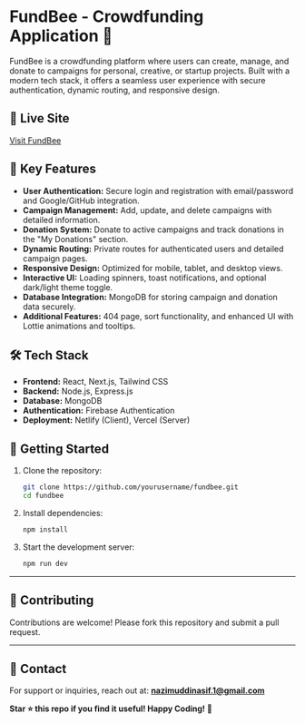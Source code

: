 # FundBee - Crowdfunding Application 🌟

FundBee is a crowdfunding platform where users can create, manage, and donate to campaigns for personal, creative, or startup projects. Built with a modern tech stack, it offers a seamless user experience with secure authentication, dynamic routing, and responsive design.

## 🔗 Live Site
[Visit FundBee](https://keen-panda-9c2dd8.netlify.app/)

## 🚀 Key Features
- **User Authentication:** Secure login and registration with email/password and Google/GitHub integration.
- **Campaign Management:** Add, update, and delete campaigns with detailed information.
- **Donation System:** Donate to active campaigns and track donations in the "My Donations" section.
- **Dynamic Routing:** Private routes for authenticated users and detailed campaign pages.
- **Responsive Design:** Optimized for mobile, tablet, and desktop views.
- **Interactive UI:** Loading spinners, toast notifications, and optional dark/light theme toggle.
- **Database Integration:** MongoDB for storing campaign and donation data securely.
- **Additional Features:** 404 page, sort functionality, and enhanced UI with Lottie animations and tooltips.

## 🛠️ Tech Stack
- **Frontend:** React, Next.js, Tailwind CSS
- **Backend:** Node.js, Express.js
- **Database:** MongoDB
- **Authentication:** Firebase Authentication
- **Deployment:** Netlify (Client), Vercel (Server)

## 🚀 Getting Started
1. Clone the repository:  
    ```bash
    git clone https://github.com/yourusername/fundbee.git
    cd fundbee
    ```
2. Install dependencies:  
    ```bash
    npm install
    ```
3. Start the development server:  
    ```bash
    npm run dev
    ```

---

## 🤝 **Contributing**  

Contributions are welcome! Please fork this repository and submit a pull request.  

---

## 📧 **Contact**  

For support or inquiries, reach out at: **[nazimuddinasif.1@gmail.com](mailto:your.email@example.com)**  

**Star ⭐ this repo if you find it useful! Happy Coding! 🚀**  
